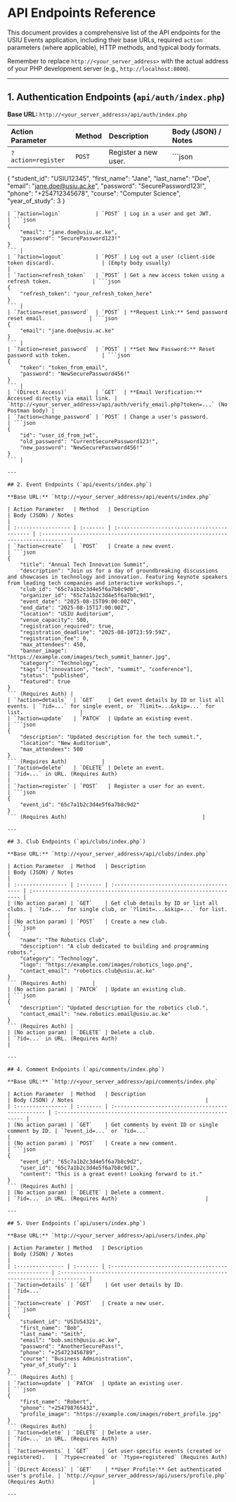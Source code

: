 # API Endpoints Reference

This document provides a comprehensive list of the API endpoints for the USIU Events application, including their base URLs, required `action` parameters (where applicable), HTTP methods, and typical body formats.

Remember to replace `http://<your_server_address>` with the actual address of your PHP development server (e.g., `http://localhost:8000`).

---

## 1. Authentication Endpoints (`api/auth/index.php`)

**Base URL:** `http://<your_server_address>/api/auth/index.php`

| Action Parameter          | Method | Description                                               | Body (JSON) / Notes                                                                  |
| :------------------------ | :----- | :-------------------------------------------------------- | :----------------------------------------------------------------------------------- |
| `?action=register`        | `POST` | Register a new user.                                      | ```json
{
    "student_id": "USIU12345",
    "first_name": "Jane",
    "last_name": "Doe",
    "email": "jane.doe@usiu.ac.ke",
    "password": "SecurePassword123!",
    "phone": "+254712345678",
    "course": "Computer Science",
    "year_of_study": 3
}
``` |
| `?action=login`           | `POST` | Log in a user and get JWT.                                | ```json
{
    "email": "jane.doe@usiu.ac.ke",
    "password": "SecurePassword123!"
}
``` |
| `?action=logout`          | `POST` | Log out a user (client-side token discard).               | (Empty body usually)                                                                 |
| `?action=refresh_token`   | `POST` | Get a new access token using a refresh token.             | ```json
{
    "refresh_token": "your_refresh_token_here"
}
``` |
| `?action=reset_password`  | `POST` | **Request Link:** Send password reset email.              | ```json
{
    "email": "jane.doe@usiu.ac.ke"
}
``` |
| `?action=reset_password`  | `POST` | **Set New Password:** Reset password with token.          | ```json
{
    "token": "token_from_email",
    "password": "NewSecurePassword456!"
}
``` |
| `(Direct Access)`         | `GET`  | **Email Verification:** Accessed directly via email link. | `http://<your_server_address>/api/auth/verify_email.php?token=...` (No Postman body) |
| `?action=change_password` | `POST` | Change a user's password.                                 | ```json
{
    "id": "user_id_from_jwt",
    "old_password": "CurrentSecurePassword123!",
    "new_password": "NewSecurePassword456!"
}
``` |

---

## 2. Event Endpoints (`api/events/index.php`)

**Base URL:** `http://<your_server_address>/api/events/index.php`

| Action Parameter   | Method   | Description                                 | Body (JSON) / Notes                                                             |
| :----------------- | :------- | :------------------------------------------ | :------------------------------------------------------------------------------ |
| `?action=create`   | `POST`   | Create a new event.                         | ```json
{
    "title": "Annual Tech Innovation Summit",
    "description": "Join us for a day of groundbreaking discussions and showcases in technology and innovation. Featuring keynote speakers from leading tech companies and interactive workshops.",
    "club_id": "65c7a1b2c3d4e5f6a7b8c9d0",
    "organizer_id": "65c7a1b2c3d4e5f6a7b8c9d1",
    "event_date": "2025-08-15T09:00:00Z",
    "end_date": "2025-08-15T17:00:00Z",
    "location": "USIU Auditorium",
    "venue_capacity": 500,
    "registration_required": true,
    "registration_deadline": "2025-08-10T23:59:59Z",
    "registration_fee": 0,
    "max_attendees": 450,
    "banner_image": "https://example.com/images/tech_summit_banner.jpg",
    "category": "Technology",
    "tags": ["innovation", "tech", "summit", "conference"],
    "status": "published",
    "featured": true
}
``` (Requires Auth) |
| `?action=details`  | `GET`    | Get event details by ID or list all events. | `?id=...` for single event, or `?limit=...&skip=...` for list.                  |
| `?action=update`   | `PATCH`  | Update an existing event.                   | ```json
{
    "description": "Updated description for the tech summit.",
    "location": "New Auditorium",
    "max_attendees": 500
}
``` (Requires Auth)           |
| `?action=delete`   | `DELETE` | Delete an event.                            | `?id=...` in URL. (Requires Auth)                                               |
| `?action=register` | `POST`   | Register a user for an event.               | ```json
{
    "event_id": "65c7a1b2c3d4e5f6a7b8c9d2"
}
``` (Requires Auth)                                           |

---

## 3. Club Endpoints (`api/clubs/index.php`)

**Base URL:** `http://<your_server_address>/api/clubs/index.php`

| Action Parameter  | Method   | Description                               | Body (JSON) / Notes                                                 |
| :---------------- | :------- | :---------------------------------------- | :------------------------------------------------------------------ |
| (No action param) | `GET`    | Get club details by ID or list all clubs. | `?id=...` for single club, or `?limit=...&skip=...` for list.       |
| (No action param) | `POST`   | Create a new club.                        | ```json
{
    "name": "The Robotics Club",
    "description": "A club dedicated to building and programming robots.",
    "category": "Technology",
    "logo": "https://example.com/images/robotics_logo.png",
    "contact_email": "robotics.club@usiu.ac.ke"
}
``` (Requires Auth)        |
| (No action param) | `PATCH`  | Update an existing club.                  | ```json
{
    "description": "Updated description for the robotics club.",
    "contact_email": "new.robotics.email@usiu.ac.ke"
}
``` (Requires Auth) |
| (No action param) | `DELETE` | Delete a club.                            | `?id=...` in URL. (Requires Auth)                                   |

---

## 4. Comment Endpoints (`api/comments/index.php`)

**Base URL:** `http://<your_server_address>/api/comments/index.php`

| Action Parameter  | Method   | Description                                       | Body (JSON) / Notes                                          |
| :---------------- | :------- | :------------------------------------------------ | :----------------------------------------------------------- |
| (No action param) | `GET`    | Get comments by event ID or single comment by ID. | `?event_id=...` or `?id=...`                                 |
| (No action param) | `POST`   | Create a new comment.                             | ```json
{
    "event_id": "65c7a1b2c3d4e5f6a7b8c9d2",
    "user_id": "65c7a1b2c3d4e5f6a7b8c9d1",
    "content": "This is a great event! Looking forward to it."
}
``` (Requires Auth) |
| (No action param) | `DELETE` | Delete a comment.                                 | `?id=...` in URL. (Requires Auth)                            |

---

## 5. User Endpoints (`api/users/index.php`)

**Base URL:** `http://<your_server_address>/api/users/index.php`

| Action Parameter | Method   | Description                                         | Body (JSON) / Notes                                                             |
| :--------------- | :------- | :-------------------------------------------------- | :------------------------------------------------------------------------------ |
| `?action=details` | `GET`    | Get user details by ID.                             | `?id=...`                                                                       |
| `?action=create` | `POST`   | Create a new user.                                  | ```json
{
    "student_id": "USIU54321",
    "first_name": "Bob",
    "last_name": "Smith",
    "email": "bob.smith@usiu.ac.ke",
    "password": "AnotherSecurePass!",
    "phone": "+254723456789",
    "course": "Business Administration",
    "year_of_study": 1
}
``` (Requires Auth) |
| `?action=update` | `PATCH`  | Update an existing user.                            | ```json
{
    "first_name": "Robert",
    "phone": "+254798765432",
    "profile_image": "https://example.com/images/robert_profile.jpg"
}
``` (Requires Auth)       |
| `?action=delete` | `DELETE` | Delete a user.                                      | `?id=...` in URL. (Requires Auth)                                               |
| `?action=events` | `GET`    | Get user-specific events (created or registered).   | `?type=created` or `?type=registered` (Requires Auth)                           |
| `(Direct Access)` | `GET`    | **User Profile:** Get authenticated user's profile. | `http://<your_server_address>/api/users/profile.php` (Requires Auth)            |

---